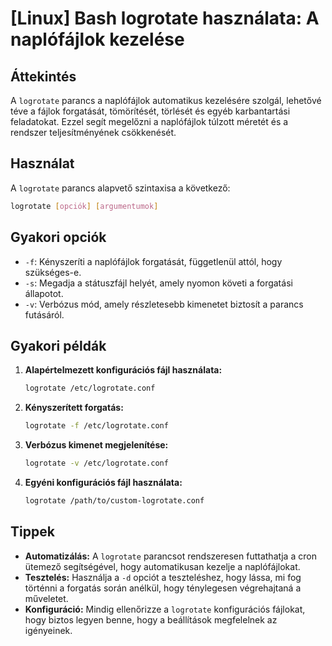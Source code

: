 # [Linux] Bash logrotate használata: A naplófájlok kezelése

## Áttekintés
A `logrotate` parancs a naplófájlok automatikus kezelésére szolgál, lehetővé téve a fájlok forgatását, tömörítését, törlését és egyéb karbantartási feladatokat. Ezzel segít megelőzni a naplófájlok túlzott méretét és a rendszer teljesítményének csökkenését.

## Használat
A `logrotate` parancs alapvető szintaxisa a következő:

```bash
logrotate [opciók] [argumentumok]
```

## Gyakori opciók
- `-f`: Kényszeríti a naplófájlok forgatását, függetlenül attól, hogy szükséges-e.
- `-s`: Megadja a státuszfájl helyét, amely nyomon követi a forgatási állapotot.
- `-v`: Verbózus mód, amely részletesebb kimenetet biztosít a parancs futásáról.

## Gyakori példák
1. **Alapértelmezett konfigurációs fájl használata:**
   ```bash
   logrotate /etc/logrotate.conf
   ```

2. **Kényszerített forgatás:**
   ```bash
   logrotate -f /etc/logrotate.conf
   ```

3. **Verbózus kimenet megjelenítése:**
   ```bash
   logrotate -v /etc/logrotate.conf
   ```

4. **Egyéni konfigurációs fájl használata:**
   ```bash
   logrotate /path/to/custom-logrotate.conf
   ```

## Tippek
- **Automatizálás:** A `logrotate` parancsot rendszeresen futtathatja a cron ütemező segítségével, hogy automatikusan kezelje a naplófájlokat.
- **Tesztelés:** Használja a `-d` opciót a teszteléshez, hogy lássa, mi fog történni a forgatás során anélkül, hogy ténylegesen végrehajtaná a műveletet.
- **Konfiguráció:** Mindig ellenőrizze a `logrotate` konfigurációs fájlokat, hogy biztos legyen benne, hogy a beállítások megfelelnek az igényeinek.